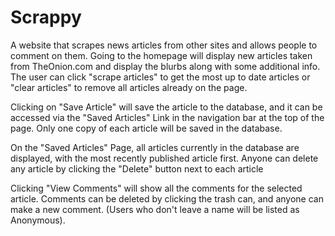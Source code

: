 # Scrappy
A website that scrapes news articles from other sites and allows people to comment on them.
Going to the homepage will display new articles taken from TheOnion.com and display the blurbs along with some additional info. The user can click "scrape articles" to get the most up to date articles or "clear articles" to remove all articles already on the page.

Clicking on "Save Article" will save the article to the database, and it can be accessed via the "Saved Articles" Link in the navigation bar at the top of the page. Only one copy of each article will be saved in the database.

On the "Saved Articles" Page, all articles currently in the database are displayed, with the most recently published article first. Anyone can delete any article by clicking the "Delete" button next to each article

Clicking "View Comments" will show all the comments for the selected article. Comments can be deleted by clicking the trash can, and anyone can make a new comment. (Users who don't leave a name will be listed as Anonymous).